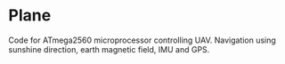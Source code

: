 Plane
=====

Code for ATmega2560 microprocessor controlling UAV. Navigation using sunshine direction, earth magnetic field, IMU and GPS.
